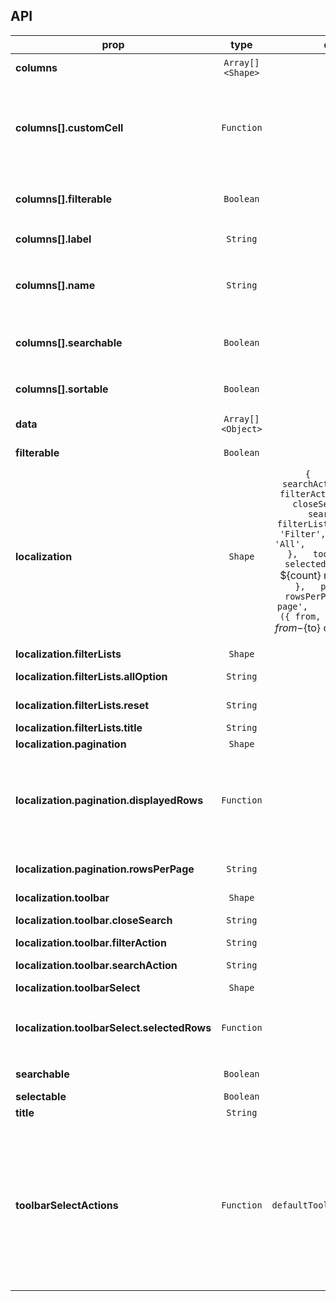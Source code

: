 
## API
 

 
prop | type | default | required | description
---- | :----: | :-------: | :--------: | -----------
**columns** | `Array[]<Shape>` | `[]` | :x: | Options for each column
**columns[].customCell** | `Function` |  | :x: | Renderer for cell. Function must return string or React Component. Signature `({value: string, row: Object}) => string | React.Component`
**columns[].filterable** | `Boolean` |  | :x: | Included / excluded column to / from filter list. Default to `true`
**columns[].label** | `String` |  | :white_check_mark: | Displayed name of column
**columns[].name** | `String` |  | :white_check_mark: | Path to value in data object. For nested object you can use dot name, like `path.to`
**columns[].searchable** | `Boolean` |  | :x: | Included / excluded column in search results. Default to `true`
**columns[].sortable** | `Boolean` |  | :x: | Enable / disable column sort. Default to `true`
**data** | `Array[]<Object>` | `[]` | :x: | Dataset for datatable
**filterable** | `Boolean` | `false` | :x: | Enable filters in toolbar
**localization** | `Shape` | `{   toolbar: {     searchAction: 'Search',     filterAction: 'Filters',     closeSearch: 'Close search',   },   filterLists: {     title: 'Filter',     allOption: 'All',     reset: 'Reset',   },   toolbarSelect: {     selectedRows: count => `${count} row(s) selected`,   },   pagination: {     rowsPerPage: 'Rows per page',     displayedRows: ({ from, to, count }) => `${from}-${to} of ${count}`,   }, }` | :x: | Localization
**localization.filterLists** | `Shape` |  | :x: | 
**localization.filterLists.allOption** | `String` |  | :x: | Label for ALL option of filter list
**localization.filterLists.reset** | `String` |  | :x: | Label for reset button of filters
**localization.filterLists.title** | `String` |  | :x: | Title of filter popup
**localization.pagination** | `Shape` |  | :x: | 
**localization.pagination.displayedRows** | `Function` |  | :x: | Function that returns label of displayed rows in pagination section. Signature `({ from: number, to: number, count: number }) => string`
**localization.pagination.rowsPerPage** | `String` |  | :x: | Label for rows per page option in pagination section
**localization.toolbar** | `Shape` |  | :x: | 
**localization.toolbar.closeSearch** | `String` |  | :x: | Label of search close button
**localization.toolbar.filterAction** | `String` |  | :x: | Label of filter button
**localization.toolbar.searchAction** | `String` |  | :x: | Label of search button
**localization.toolbarSelect** | `Shape` |  | :x: | 
**localization.toolbarSelect.selectedRows** | `Function` |  | :x: | Function that returns label for selected rows. Signature `(count: number) => string`
**searchable** | `Boolean` | `false` | :x: | Enable search bar in toolbar
**selectable** | `Boolean` | `false` | :x: | Enable selections
**title** | `String` | `''` | :x: | Title of your table
**toolbarSelectActions** | `Function` | `defaultToolbarSelectActions` | :x: | Function that returns a string or React component. Used as display actions in Toolbar selection. Signature `({data: Object, selectedRows: Number[], updateSelectedRows: (selectedRows: Number[]), handleDelete: (selectedRows: Number[]) => void})`
 
 
 
